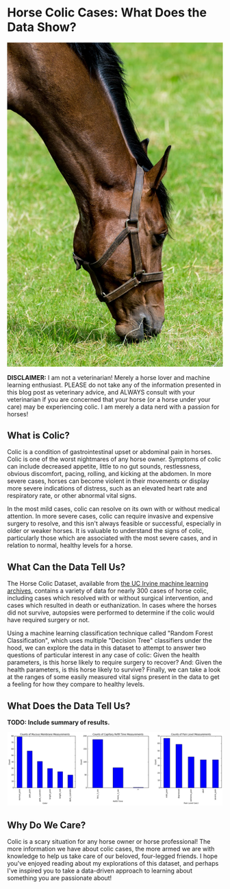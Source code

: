 # Horse Colic Cases: What Does the Data Show?

![horse grazing](horse-grazing.jpeg)

**DISCLAIMER:** I am not a veterinarian! Merely a horse lover and machine learning enthusiast. PLEASE do not take any of the information presented in this blog post as veterinary advice, and ALWAYS consult with your veterinarian if you are concerned that your horse (or a horse under your care) may be experiencing colic. I am merely a data nerd with a passion for horses!

## What is Colic?

Colic is a condition of gastrointestinal upset or abdominal pain in horses. Colic is one of the worst nightmares of any horse owner. Symptoms of colic can include decreased appetite, little to no gut sounds, restlessness, obvious discomfort, pacing, rolling, and kicking at the abdomen. In more severe cases, horses can become violent in their movements or display more severe indications of distress, such as an elevated heart rate and respiratory rate, or other abnormal vital signs.

In the most mild cases, colic can resolve on its own with or without medical attention. In more severe cases, colic can require invasive and expensive surgery to resolve, and this isn't always feasible or successful, especially in older or weaker horses. It is valuable to understand the signs of colic, particularly those which are associated with the most severe cases, and in relation to normal, healthy levels for a horse.

## What Can the Data Tell Us?

The Horse Colic Dataset, available from 
[the UC Irvine machine learning archives](https://archive.ics.uci.edu/ml/datasets/Horse+Colic), contains a variety of data for nearly 300 cases of horse colic, including cases which resolved with or without surgical intervention, and cases which resulted in death or euthanization. In cases where the horses did not survive, autopsies were performed to determine if the colic would have required surgery or not. 

Using a machine learning classification technique called "Random Forest Classification", which uses multiple "Decision Tree" classifiers under the hood, we can explore the data in this dataset to attempt to answer two questions of particular interest in any case of colic: Given the health parameters, is this horse likely to require surgery to recover? And: Given the health parameters, is this horse likely to survive? Finally, we can take a look at the ranges of some easily measured vital signs present in the data to get a feeling for how they compare to healthy levels.

## What Does the Data Tell Us?

**TODO: Include summary of results.**

![plot of vital signs](vital_signs.png)

## Why Do We Care?

Colic is a scary situation for any horse owner or horse professional! The more information we have about colic cases, the more armed we are with knowledge to help us take care of our beloved, four-legged friends. I hope you've enjoyed reading about my explorations of this dataset, and perhaps I've inspired you to take a data-driven approach to learning about something you are passionate about!
